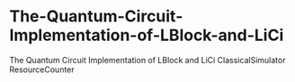 # The-Quantum-Circuit-Implementation-of-LBlock-and-LiCi
The Quantum Circuit Implementation of LBlock and LiCi
ClassicalSimulator
ResourceCounter
